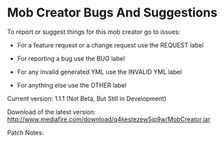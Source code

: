 # Mob Creator Bugs And Suggestions

To report or suggest things for this mob creator go to issues:

* For a feature request or a change request use the REQUEST label

* For reporting a bug use the BUG label

* For any invalid generated YML use the INVALID YML label

* For anything else use the OTHER label

Current version: 1.1.1 (Not Beta, But Still in Development)

Download of the latest version:
http://www.mediafire.com/download/q4kestezew5jp9w/MobCreator.jar


Patch Notes:
